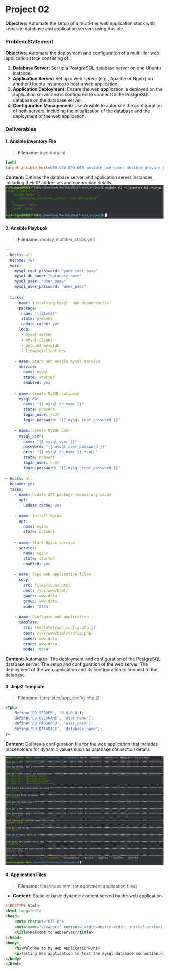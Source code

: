Project 02
======
**Objective:** Automate the setup of a multi-tier web application stack with separate database and application servers using Ansible.
### Problem Statement
**Objective:** Automate the deployment and configuration of a multi-tier web application stack consisting of:
1. **Database Server:** Set up a PostgreSQL database server on one Ubuntu instance.
2. **Application Server:** Set up a web server (e.g., Apache or Nginx) on another Ubuntu instance to host a web application.
3. **Application Deployment:** Ensure the web application is deployed on the application server and is configured to connect to the PostgreSQL database on the database server.
4. **Configuration Management:** Use Ansible to automate the configuration of both servers, including the initialization of the database and the deployment of the web application.

### **Deliverables**
#### 1. Ansible Inventory File
> **Filename:** inventory.ini
```ini
[web]
target ansible_host=000.000.000.000 ansible_user=user ansible_private_key=/path/to/the/private/key.pem
```
**Content:** Defines the database server and application server instances, including their IP addresses and connection details.<br>
![alt text](img/image1.png)

#### 2. Ansible Playbook
> **Filename:** deploy_multitier_stack.yml
```yaml
---
- hosts: all
  become: yes
  vars:
    mysql_root_password: "your_root_pass"
    mysql_db_name: "database_name"
    mysql_user: "user_name"
    mysql_user_password: "user_pass"

  tasks:
    - name: Installing Mysql  and dependencies
      package:
       name: "{{item}}"
       state: present
       update_cache: yes
      loop:
       - mysql-server
       - mysql-client 
       - python3-mysqldb
       - libmysqlclient-dev

    - name: start and enable mysql service
      service:
        name: mysql
        state: started
        enabled: yes

    - name: Create MySQL database
      mysql_db:
        name: "{{ mysql_db_name }}"
        state: present
        login_user: root
        login_password: "{{ mysql_root_password }}"

    - name: Create MySQL user
      mysql_user:
        name: "{{ mysql_user }}"
        password: "{{ mysql_user_password }}"
        priv: "{{ mysql_db_name }}.*:ALL"
        state: present
        login_user: root
        login_password: "{{ mysql_root_password }}"
       
- hosts: all
  become: yes
  tasks:
    - name: Update APT package repository cache
      apt:
        update_cache: yes

    - name: Install Nginx
      apt:
        name: nginx
        state: present

    - name: Start Nginx service
      service:
        name: nginx
        state: started
        enabled: yes

    - name: Copy web application files
      copy:
        src: files/index.html
        dest: /var/www/html/
        owner: www-data
        group: www-data
        mode: '0755'

    - name: Configure web application
      template:
        src: templates/app_config.php.j2
        dest: /var/www/html/config.php
        owner: www-data
        group: www-data
        mode: '0644'
```
**Content:** Automates:
The deployment and configuration of the PostgreSQL database server.
The setup and configuration of the web server.
The deployment of the web application and its configuration to connect to the database.

#### 3. Jinja2 Template
> **Filename:** templates/app_config.php.j2
```php
<?php
    define('DB_SERVER', '0.0.0.0');
    define('DB_USERNAME', 'user_name');
    define('DB_PASSWORD', 'user_pass');
    define('DB_DATABASE', 'database_name');
?>
```
**Content:** Defines a configuration file for the web application that includes placeholders for dynamic values such as database connection details.

![alt text](img/image2.png)

#### 4. Application Files
> **Filename:** files/index.html (or equivalent application files)
- **Content:** Static or basic dynamic content served by the web application.
```html
<!DOCTYPE html>
<html lang="en">
<head>
    <meta charset="UTF-8">
    <meta name="viewport" content="width=device-width, initial-scale=1.0">
    <title>Welcome to Webserver</title>
</head>
<body>
    <h1>Welcome to My Web Application</h1>
    <p>Testing Web application to test the mysql database connection.</p>
</body>
</html>
```